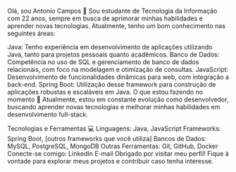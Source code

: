 Olá, sou Antonio Campos 👋
Sou estudante de Tecnologia da Informação com 22 anos, sempre em busca de aprimorar minhas habilidades e aprender novas tecnologias. Atualmente, tenho um bom conhecimento nas seguintes áreas:

Java: Tenho experiência em desenvolvimento de aplicações utilizando Java, tanto para projetos pessoais quanto acadêmicos.
Banco de Dados: Competência no uso de SQL e gerenciamento de banco de dados relacionais, com foco na modelagem e otimização de consultas.
JavaScript: Desenvolvimento de funcionalidades dinâmicas para web, com integração a back-end.
Spring Boot: Utilização desse framework para construção de aplicações robustas e escaláveis em Java.
O que estou fazendo no momento 🚀
Atualmente, estou em constante evolução como desenvolvedor, buscando aprender novas tecnologias e melhorar minhas habilidades em desenvolvimento full-stack.

Tecnologias e Ferramentas 💻
Linguagens: Java, JavaScript
Frameworks: Spring Boot, [outros frameworks que você utiliza]
Bancos de Dados: MySQL, PostgreSQL, MongoDB
Outras Ferramentas: Git, GitHub, Docker
Conecte-se comigo:
LinkedIn
E-mail
Obrigado por visitar meu perfil! Fique à vontade para explorar meus projetos e contribuir caso tenha interesse.
